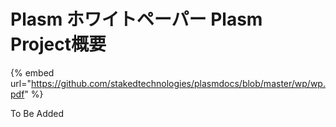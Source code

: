 # Plasm ホワイトペーパー Plasm Project概要

{% embed url="https://github.com/stakedtechnologies/plasmdocs/blob/master/wp/wp.pdf" %}

To Be Added

